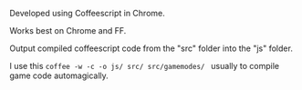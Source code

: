 Developed using Coffeescript in Chrome.

Works best on Chrome and FF.

Output compiled coffeescript code from the "src" folder into the "js" folder.

I use this 
``coffee -w -c -o js/ src/ src/gamemodes/
`` usually to compile game code automagically.